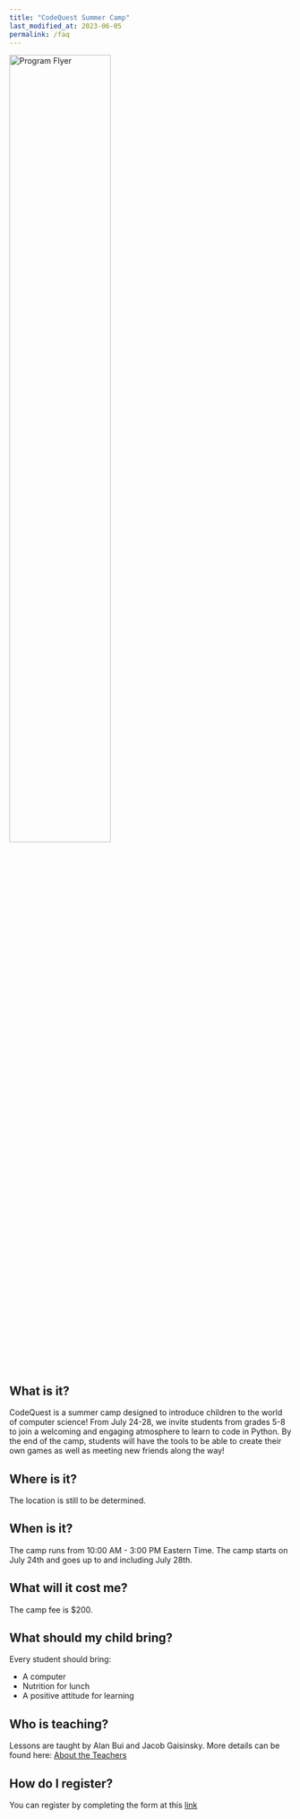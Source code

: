 ```yaml
---
title: "CodeQuest Summer Camp"
last_modified_at: 2023-06-05
permalink: /faq
---
```


<img src="https://alanbui1.github.io/codequest/assets/images/flyer.png" alt="Program Flyer" height = "60%" width = "60%"> 

<h2>What is it?</h2>

CodeQuest is a summer camp designed to introduce children to the world of computer science! From July 24-28, we invite students from grades 5-8 to join a welcoming and engaging atmosphere to learn to code in Python. By the end of the camp, students will have the tools to be able to create their own games as well as meeting new friends along the way!

<h2>Where is it?</h2>

The location is still to be determined.
<!-- <a href="https://goo.gl/maps/YyF3MtTgnUew8BHx7">Google Maps </a> -->

<h2>When is it?</h2>

The camp runs from 10:00 AM - 3:00 PM Eastern Time. The camp starts on July 24th and goes up to and including July 28th.

<!-- <h2>Schedule</h2> -->

<!-- Link to schedule -->

<h2>What will it cost me?</h2>

The camp fee is $200.

<h2>What should my child bring?</h2>

Every student should bring:

- A computer
- Nutrition for lunch
- A positive attitude for learning

<h2>Who is teaching?</h2>

Lessons are taught by Alan Bui and Jacob Gaisinsky. More details can be found here: <a href = "/about/#alan-bui">About the Teachers</a>

<h2>How do I register?</h2>

You can register by completing the form at this [link](https://forms.gle/Lgg5xtNiUYxsfXLk6)